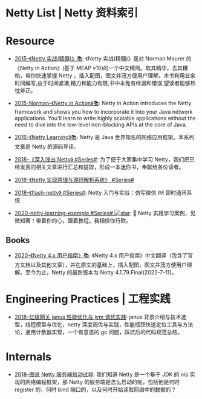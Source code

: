 # Netty List | Netty 资料索引

# Resource

- [2015-《Netty 实战(精髓)》📚](https://github.com/waylau/essential-netty-in-action): 《Netty 实战(精髓)》是对 Norman Maurer 的 《Netty in Action》(基于 MEAP v10)的一个中文精简。取其精华，去其糟粕，带你快速掌握 Netty ，插入配图，图文并茂方便用户理解。本书利用业余时间编写,由于时间紧凑,精力和能力有限,书中未免有纰漏和错误,望读者能够热忱斧正。

- [2015-Norman-《Netty in Action》📚](http://93.174.95.29/_ads/A861BBD08F8EADD7068C39B33DA23C16): Netty in Action introduces the Netty framework and shows you how to incorporate it into your Java network applications. You'll learn to write highly scalable applications without the need to dive into the low-level non-blocking APIs at the core of Java.

- [2016-《Netty Learning》📚](https://github.com/code4craft/netty-learning): Netty 是 Java 世界知名的网络应用框架。本系列文章是 Netty 的源码导读。

- [2018-《深入浅出 Netty》 #Series#](https://www.infoq.cn/article/netty-in-depth): 为了便于大家集中学习 Netty，我们把已经发表的相关文章进行汇总和提取，形成一本迷你书，奉献给各位读者。

- [2018-《Netty 实现原理与源码解析系统》 #Series#](http://www.iocoder.cn/Netty/Netty-collection/?title)

- [2018-《flash-netty》 #Series#](https://github.com/lightningMan/flash-netty): Netty 入门与实战：仿写微信 IM 即时通讯系统

- [2020-netty-learning-example #Series# ![star](https://img.shields.io/github/stars/sanshengshui/netty-learning-example)](https://github.com/sanshengshui/netty-learning-example): 🥚 Netty 实践学习案例，见微知著！带着你的心，跟着教程。我相信你行欧。

## Books

- [2020-《Netty 4.x 用户指南》📚](https://github.com/waylau/netty-4-user-guide): 《Netty 4.x 用户指南》中文翻译（包含了官方文档以及其他文章），并在原文的基础上，插入配图，图文并茂方便用户理解。至今为止，Netty 的最新版本为 Netty 4.1.79.Final(2022-7-11)。

# Engineering Practices | 工程实践

- [2018-亿级网关 janus 性能优化与 jvm 调优实践](https://mp.weixin.qq.com/s/dbgLn55Ki9pfdEerbu7awg): janus 背景介绍与技术选型，线程模型与优化，netty 深度调优与实践，性能瓶颈快速定位工具与方法论，通用计数器实现，一个有意思的 gc 问题，踩坑后的代码规范总结。

# Internals

- [2018-图说 Netty 服务端启动过程](https://mp.weixin.qq.com/s/R-vh0y4wj8qqCe-R-JrJRQ): 我们知道 Netty 是一个基于 JDK 的 nio 实现的网络编程框架，那 Netty 的服务端是怎么启动的呢，包括他是何时 register 的，何时 bind 端口的，以及何时开始读取网络中的数据的？
